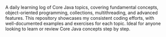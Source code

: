 A daily learning log of Core Java topics, covering fundamental concepts, object-oriented programming, collections, multithreading, and advanced features. This repository showcases my consistent coding efforts, with well-documented examples and exercises for each topic. Ideal for anyone looking to learn or review Core Java concepts step by step.
